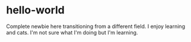 # hello-world


Complete newbie here transitioning from a different field.
I enjoy learning and cats.
I'm not sure what I'm doing but I'm learning.
